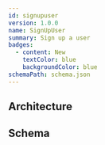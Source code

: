 ```yaml
---
id: signupuser
version: 1.0.0
name: SignUpUser
summary: Sign up a user
badges:
  - content: New
    textColor: blue
    backgroundColor: blue
schemaPath: schema.json
---
```

## Architecture
<NodeGraph />


## Schema
<SchemaViewer file="schema.json" title="Message Schema" maxHeight="500" />
